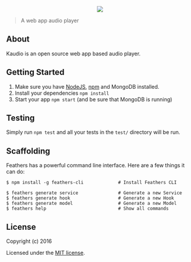 <center>
    <img src="http://i.imgur.com/oECtPvL.png" style="max-width:400px">
</center>

> A web app audio player

## About

Kaudio is an open source web app based audio player.

## Getting Started

1. Make sure you have [NodeJS](https://nodejs.org/), [npm](https://www.npmjs.com/) and MongoDB installed.
2. Install your dependencies `npm install`
3. Start your app `npm start` (and be sure that MongoDB is running)

## Testing

Simply run `npm test` and all your tests in the `test/` directory will be run.

## Scaffolding

Feathers has a powerful command line interface. Here are a few things it can do:

```
$ npm install -g feathers-cli             # Install Feathers CLI

$ feathers generate service               # Generate a new Service
$ feathers generate hook                  # Generate a new Hook
$ feathers generate model                 # Generate a new Model
$ feathers help                           # Show all commands
```

## License

Copyright (c) 2016

Licensed under the [MIT license](LICENSE).
